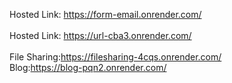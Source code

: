 Hosted Link: https://form-email.onrender.com/<br>  
Hosted Link: https://url-cba3.onrender.com/<br>  
File Sharing:https://filesharing-4cqs.onrender.com/ <br>
Blog:https://blog-pqn2.onrender.com/
